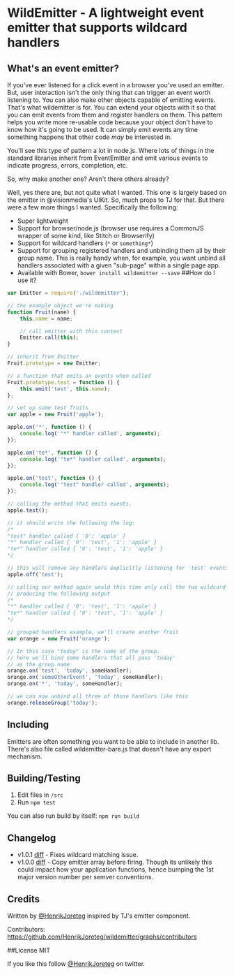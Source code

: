 # WildEmitter - A lightweight event emitter that supports wildcard handlers

## What's an event emitter?
If you've ever listened for a click event in a browser you've used an emitter. But, user interaction isn't the only thing that can trigger an event worth listening to. You can also make other objects capable of emitting events. That's what wildemitter is for. You can extend your objects with it so that you can emit events from them and register handlers on them. This pattern helps you write more re-usable code because your object don't have to know how it's going to be used. It can simply emit events any time something happens that other code *may* be interested in.

You'll see this type of pattern a lot in node.js. Where lots of things in the standard libraries inherit from EventEmitter and emit various events to indicate progress, errors, completion, etc.

So, why make another one? Aren't there others already?

Well, yes there are, but not quite what I wanted. This one is largely based on the emitter in @visionmedia's UIKit. So, much props to TJ for that. But there were a few more things I wanted. Specifically the following:
- Super lightweight
- Support for browser/node.js (browser use requires a CommonJS wrapper of some kind, like Stitch or Browserify)
- Support for wildcard handlers (`*` or `something*`)
- Support for grouping registered handlers and unbinding them all by their group name. This is really handy when, for example, you want unbind all handlers associated with a given "sub-page" within a single page app.
- Available with Bower, `bower install wildemitter --save`
##How do I use it?

```js
var Emitter = require('./wildemitter');

// the example object we're making
function Fruit(name) {
    this.name = name;

    // call emitter with this context
    Emitter.call(this);
}

// inherit from Emitter
Fruit.prototype = new Emitter;

// a function that emits an events when called
Fruit.prototype.test = function () {
    this.emit('test', this.name);
};

// set up some test fruits
var apple = new Fruit('apple');

apple.on('*', function () {
    console.log('"*" handler called', arguments);
});

apple.on('te*', function () {
    console.log('"te*" handler called', arguments);
});

apple.on('test', function () {
    console.log('"test" handler called', arguments);
});

// calling the method that emits events.
apple.test();

// it should write the following the log:
/*
"test" handler called { '0': 'apple' }
"*" handler called { '0': 'test', '1': 'apple' }
"te*" handler called { '0': 'test', '1': 'apple' }
*/

// this will remove any handlers explicitly listening for 'test' events.
apple.off('test');

// calling our method again would this time only call the two wildcard handlers
// producing the following output
/*
"*" handler called { '0': 'test', '1': 'apple' }
"te*" handler called { '0': 'test', '1': 'apple' }
*/

// grouped handlers example, we'll create another fruit
var orange = new Fruit('orange');

// In this case "today" is the name of the group.
// here we'll bind some handlers that all pass 'today'
// as the group name
orange.on('test', 'today', someHandler);
orange.on('someOtherEvent', 'today', someHandler);
orange.on('*', 'today', someHandler);

// we can now unbind all three of those handlers like this
orange.releaseGroup('today');
```

## Including

Emitters are often something you want to be able to include in another lib. There's also file called wildemitter-bare.js that doesn't have any export mechanism.

## Building/Testing

1. Edit files in `/src`
2. Run `npm test`

You can also run build by itself: `npm run build`

## Changelog

- v1.0.1 [diff](https://github.com/henrikjoreteg/wildemitter/compare/v1.0.0...v1.0.1) - Fixes wildcard matching issue.
- v1.0.0 [diff](https://github.com/henrikjoreteg/wildemitter/compare/v0.0.5...v1.0.0) - Copy emitter array before firing. Though its unlikely this could impact how your application functions, hence bumping the 1st major version number per semver conventions.

## Credits

Written by [@HenrikJoreteg](http://twitter.com/henrikjoreteg) inspired by TJ's emitter component.

Contributors: https://github.com/HenrikJoreteg/wildemitter/graphs/contributors

##License
MIT

If you like this follow [@HenrikJoreteg](http://twitter.com/henrikjoreteg) on twitter.
